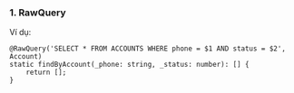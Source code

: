 ### 1. RawQuery
Ví dụ:

```
@RawQuery('SELECT * FROM ACCOUNTS WHERE phone = $1 AND status = $2', Account)
static findByAccount(_phone: string, _status: number): [] {
    return [];
}
```